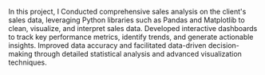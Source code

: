 
In this project, I Conducted comprehensive sales analysis on the client's sales data, leveraging Python libraries such as Pandas and Matplotlib to clean, visualize, and interpret sales data. 
Developed interactive dashboards to track key performance metrics, identify trends, and generate actionable insights. 
Improved data accuracy and facilitated data-driven decision-making through detailed statistical analysis and advanced visualization techniques.
